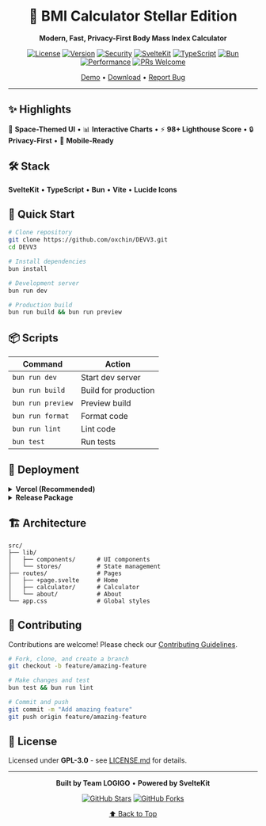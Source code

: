<div align="center">

# 🚀 BMI Calculator Stellar Edition

**Modern, Fast, Privacy-First Body Mass Index Calculator**

[![License](https://img.shields.io/badge/license-GPL--3.0-blue.svg?style=plastic)](LICENSE.md)
[![Version](https://img.shields.io/badge/version-1.0-brightgreen.svg?style=plastic)](https://github.com/oxchin/DEVV3/releases)
[![Security](https://img.shields.io/badge/security-A+-success.svg?style=plastic&logo=security)](https://github.com/oxchin/DEVV3)
[![SvelteKit](https://img.shields.io/badge/SvelteKit-FF3E00?style=plastic&logo=svelte&logoColor=white)](https://kit.svelte.dev)
[![TypeScript](https://img.shields.io/badge/TypeScript-3178C6?style=plastic&logo=typescript&logoColor=white)](https://www.typescriptlang.org)
[![Bun](https://img.shields.io/badge/Bun-000000?style=plastic&logo=bun&logoColor=white)](https://bun.sh)
[![Performance](https://img.shields.io/badge/Lighthouse-98%2B-brightgreen.svg?style=plastic&logo=lighthouse)](https://github.com/oxchin/DEVV3)
[![PRs Welcome](https://img.shields.io/badge/PRs-welcome-brightgreen.svg?style=plastic)](CONTRIBUTING.md)

[Demo](https://devv-3.vercel.app) • [Download](https://github.com/oxchin/DEVV3/releases) • [Report Bug](https://github.com/oxchin/DEVV3/issues)

</div>

---

## ✨ Highlights

🎨 **Space-Themed UI** • 📊 **Interactive Charts** • ⚡ **98+ Lighthouse Score** • 🔒 **Privacy-First** • 📱 **Mobile-Ready**

## 🛠️ Stack

**SvelteKit** • **TypeScript** • **Bun** • **Vite** • **Lucide Icons**

## 🚀 Quick Start

```bash
# Clone repository
git clone https://github.com/oxchin/DEVV3.git
cd DEVV3

# Install dependencies
bun install

# Development server
bun run dev

# Production build
bun run build && bun run preview
```

## 📦 Scripts

| Command | Action |
|---------|--------|
| `bun run dev` | Start dev server |
| `bun run build` | Build for production |
| `bun run preview` | Preview build |
| `bun run format` | Format code |
| `bun run lint` | Lint code |
| `bun test` | Run tests |

## 🚢 Deployment

<details>
<summary><b>Vercel (Recommended)</b></summary>

1. Push to GitHub
2. Import on [Vercel](https://vercel.com)
3. Deploy automatically ✨
</details>

<details>
<summary><b>Release Package</b></summary>

Download from [Releases](https://github.com/oxchin/DEVV3/releases) and extract:

```bash
unzip bmi-stellar-edition-1.0.zip -d bmi-calculator
cd bmi-calculator
bun install
bun run preview
```
</details>

## 🏗️ Architecture

```
src/
├── lib/
│   ├── components/      # UI components
│   └── stores/          # State management
├── routes/              # Pages
│   ├── +page.svelte     # Home
│   ├── calculator/      # Calculator
│   └── about/           # About
└── app.css              # Global styles
```

## 🤝 Contributing

Contributions are welcome! Please check our [Contributing Guidelines](.github/CONTRIBUTING.md).

```bash
# Fork, clone, and create a branch
git checkout -b feature/amazing-feature

# Make changes and test
bun test && bun run lint

# Commit and push
git commit -m "Add amazing feature"
git push origin feature/amazing-feature
```

## 📄 License

Licensed under **GPL-3.0** - see [LICENSE.md](LICENSE.md) for details.

---

<div align="center">

**Built by Team LOGIGO** • **Powered by SvelteKit**

[![GitHub Stars](https://img.shields.io/github/stars/oxchin/DEVV3?style=social)](https://github.com/oxchin/DEVV3)
[![GitHub Forks](https://img.shields.io/github/forks/oxchin/DEVV3?style=social)](https://github.com/oxchin/DEVV3/fork)

[⬆ Back to Top](#-bmi-calculator-stellar-edition)

</div>
